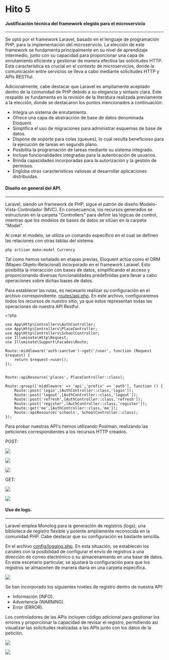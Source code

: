 # Hito 5

#### Justificación técnica del framework elegido para el microservicio
------------

Se optó por el framework Laravel, basado en el lenguaje de programación PHP, para la implementación del microservicio. La elección de este framework se fundamenta principalmente en su nivel de aprendizaje intermedio, junto con su capacidad para proporcionar una capa de enrutamiento eficiente y gestionar de manera efectiva las solicitudes HTTP. Esta característica es crucial en el contexto de microservicios, donde la comunicación entre servicios se lleva a cabo mediante solicitudes HTTP y APIs RESTful.

Adicionalmente, cabe destacar que Laravel es ampliamente aceptado dentro de la comunidad de PHP debido a su elegancia y sintaxis clara. Este respaldo se fundamenta en la revisión de la literatura realizada previamente a la elección, donde se destacaron los puntos mencionados a continuación: 

- Integra un sistema de enrutamiento.
- Ofrece una capa de abstracción de base de datos denominada Eloquent.
- Simplifica el uso de migraciones para administrar esquemas de base de datos.
- Dispone de soporte para colas (queues), lo cual resulta beneficioso para la ejecución de tareas en segundo plano.
- Posibilita la programación de tareas mediante su sistema integrado.
- Incluye funcionalidades integradas para la autenticación de usuarios.
- Brinda capacidades incorporadas para la autorización y la gestión de permisos.
- Engloba otras características valiosas al desarrollar aplicaciones distribuidas.


#### Diseño en general del API.
------------

Laravel, siendo un framework de PHP, sigue el patrón de diseño Modelo-Vista-Controlador (MVC). En consecuencia, los recursos generados se estructuran en la carpeta "Controllers" para definir las lógicas de control, mientras que los modelos de bases de datos se sitúan en la carpeta "Model".

Al crear el modelo, se utiliza un comando específico en el cual se definen las relaciones con otras tablas del sistema.
```
php artisan make:model Currency
```
Tal como hemos señalado en etapas previas, Eloquent actúa como el ORM (Mapeo Objeto-Relacional) incorporado en el framework Laravel. Esto posibilita la interacción con bases de datos, simplificando el acceso y proporcionando diversas funcionalidades predefinidas para llevar a cabo operaciones sobre dichas bases de datos.


Para establecer las rutas, es necesario realizar su configuración en el archivo correspondiente. [routes/api.php](https://github.com/MigueTimberland/SisChampions2024/blob/main/scambia-api/routes/api.php). En este archivo, configuraremos todos los recursos de nuestro sitio, ya que estos representan todas las operaciones de nuestra API Restful.


```
<?php

use App\Http\Controllers\AuthController;
use App\Http\Controllers\PlaceController;
use App\Http\Controllers\SchoolController;
use Illuminate\Http\Request;
use Illuminate\Support\Facades\Route;

Route::middleware('auth:sanctum')->get('/user', function (Request $request) {
    return $request->user();
});


Route::apiResource('places', PlaceController::class);

Route::group(['middleware' => 'api','prefix' => 'auth'], function () {
    Route::post('login',[AuthController::class,'login']);
    Route::post('logout',[AuthController::class,'logout']);
    Route::post('refresh',[AuthController::class,'refresh']);
    Route::post('register',[AuthController::class,'register']);
    Route::get('me',[AuthController::class,'me']);
    Route::apiResource('schools', SchoolController::class);
});

```

Para probar nuestras API's hemos utilizando Postman, realizando las peticiones correspondientes a los recursos HTTP creados.

POST:

![](https://github.com/MigueTimberland/SisChampions2024/blob/main/Docs/prueba_post_1.png)


![](https://github.com/MigueTimberland/SisChampions2024/blob/main/Docs/tabla_user.png)


![](https://github.com/MigueTimberland/SisChampions2024/blob/main/Docs/prueba_post_2.png)


GET:

![](https://github.com/MigueTimberland/SisChampions2024/blob/main/Docs/prueba_get_1.png)


![](https://github.com/MigueTimberland/SisChampions2024/blob/main/Docs/prueba_get_2.png)


#### Uso de logs.

------------

Laravel emplea Monolog para la generación de registros (logs), una biblioteca de registro flexible y potente ampliamente reconocida en la comunidad PHP. Cabe destacar que su configuración es bastante sencilla.

En el archivo [config/logging.php](https://github.com/MigueTimberland/SisChampions2024/config/logging.php). En esta situación, se establecen los canales con la posibilidad de configurar el envío de registros a una dirección de correo electrónico o su almacenamiento en una base de datos. En este escenario particular, se ajustará la configuración para que los registros se almacenen de manera diaria en una carpeta específica.

![](https://github.com/MigueTimberland/SisChampions2024/blob/main/Docs/logging.png)

Se han incorporado los siguientes niveles de registro dentro de nuestra API:

- Información (INFO).
- Advertencia (WARNING).
- Error (ERROR).

Los controladores de las APIs incluyen código adicional para gestionar los errores y proporcionar la capacidad de revisar el registro, permitiendo así visualizar las solicitudes realizadas a las APIs junto con los datos de la petición.

![](https://github.com/MigueTimberland/SisChampions2024/blob/main/Docs/api2.png)

![](https://github.com/MigueTimberland/SisChampions2024/blob/main/Docs/api1.png)